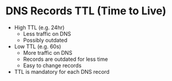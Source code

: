# DNS Records TTL (Time to Live)

* High TTL (e.g. 24hr)
  * Less traffic on DNS
  * Possibly outdated
* Low TTL (e.g. 60s)
  * More traffic on DNS
  * Records are outdated for less time
  * Easy to change records
* TTL is mandatory for each DNS record
